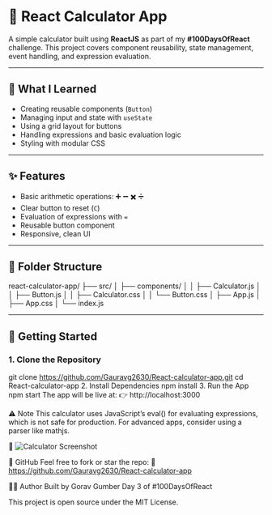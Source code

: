 # 🔢 React Calculator App

A simple calculator built using **ReactJS** as part of my **#100DaysOfReact** challenge. This project covers component reusability, state management, event handling, and expression evaluation.

---

## 🧠 What I Learned

- Creating reusable components (`Button`)
- Managing input and state with `useState`
- Using a grid layout for buttons
- Handling expressions and basic evaluation logic
- Styling with modular CSS

---

## ✨ Features

- Basic arithmetic operations: ➕ ➖ ✖️ ➗  
- Clear button to reset (`C`)
- Evaluation of expressions with `=`
- Reusable button component
- Responsive, clean UI

---

## 📁 Folder Structure

react-calculator-app/
├── src/
│ ├── components/
│ │ ├── Calculator.js
│ │ ├── Button.js
│ │ ├── Calculator.css
│ │ └── Button.css
│ ├── App.js
│ ├── App.css
│ └── index.js

---

## 🚀 Getting Started

### 1. Clone the Repository
git clone https://github.com/Gauravg2630/React-calculator-app.git
cd React-calculator-app
2. Install Dependencies
npm install
3. Run the App
npm start
The app will be live at:
👉 http://localhost:3000

⚠️ Note
This calculator uses JavaScript’s eval() for evaluating expressions, which is not safe for production. For advanced apps, consider using a parser like mathjs.

📸 ![Calculator Screenshot](./screenshot%12(357).png)
 
🔗 GitHub
Feel free to fork or star the repo:
🔗 https://github.com/Gauravg2630/React-calculator-app

🙋‍♂️ Author
Built by Gorav Gumber
Day 3 of #100DaysOfReact

This project is open source under the MIT License.
